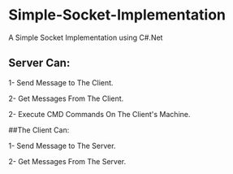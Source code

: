 # Simple-Socket-Implementation

A Simple Socket Implementation using C#.Net

## Server Can:

1- Send Message to The Client.

2- Get Messages From The Client.

2- Execute CMD Commands On The Client's Machine.

##The Client Can:

1- Send Message to The Server.

2- Get Messages From The Server.
